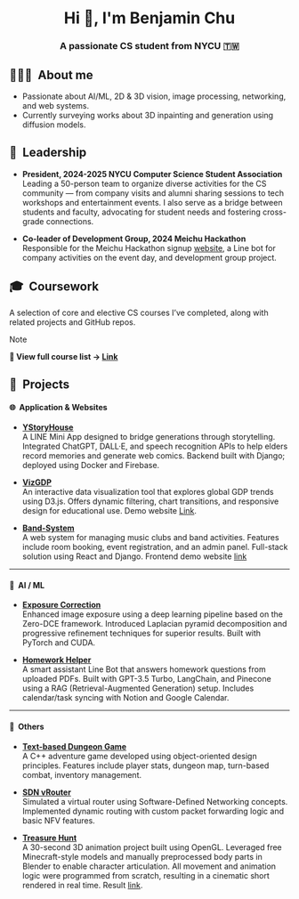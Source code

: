 <h1 align="center">Hi 👋, I'm Benjamin Chu</h1>
<h3 align="center">A passionate CS student from NYCU 🇹🇼</h3>

## 👨🏻‍💻 &nbsp;About me
- Passionate about AI/ML, 2D & 3D vision, image processing, networking, and web systems.
- Currently surveying works about 3D inpainting and generation using diffusion models.

## 👥 &nbsp;Leadership

- **President, 2024-2025 NYCU Computer Science Student Association**  
  Leading a 50-person team to organize diverse activities for the CS community — from company visits and alumni sharing sessions to tech workshops and entertainment events. I also serve as a bridge between students and faculty, advocating for student needs and fostering cross-grade connections.

- **Co-leader of Development Group, 2024 Meichu Hackathon**  
  Responsible for the Meichu Hackathon signup [website](https://2024.meichuhackathon.org/), a Line bot for company activities on the event day, and development group project.

## 🎓 &nbsp;Coursework
A selection of core and elective CS courses I’ve completed, along with related projects and GitHub repos.  
> [!NOTE]
> **📄 View full course list → [Link](https://github.com/ChuEating1005/NYCU-Coursework)**

## 🚀 &nbsp;Projects

#### 🌐 &nbsp;Application & Websites

- **[YStoryHouse](https://github.com/ChuEating1005/2024-LINE-FRESH)**  
  A LINE Mini App designed to bridge generations through storytelling. Integrated ChatGPT, DALL·E, and speech recognition APIs to help elders record memories and generate web comics. Backend   built with Django; deployed using Docker and Firebase. 

- **[VizGDP](https://github.com/ChuEating1005/VizGDP)**  
  An interactive data visualization tool that explores global GDP trends using D3.js. Offers dynamic filtering, chart transitions, and responsive design for educational use. Demo website [Link](https://chueating1005.github.io/VizGDP/index.html).

- **[Band-System](https://github.com/Kent-mak/Band-System)**  
  A web system for managing music clubs and band activities. Features include room booking, event registration, and an admin panel. Full-stack solution using React and Django. Frontend demo website [link](https://band-system.github.io/#/home)

---

#### 🤖 &nbsp;AI / ML

- **[Exposure Correction](https://github.com/ChuEating1005/Exposure-Correction)**  
  Enhanced image exposure using a deep learning pipeline based on the Zero-DCE framework. Introduced Laplacian pyramid decomposition and progressive refinement techniques for superior results. Built with PyTorch and CUDA.

- **[Homework Helper](https://github.com/ChuEating1005/Homework-Helper)**  
  A smart assistant Line Bot that answers homework questions from uploaded PDFs. Built with GPT-3.5 Turbo, LangChain, and Pinecone using a RAG (Retrieval-Augmented Generation) setup. Includes calendar/task syncing with Notion and Google Calendar.

---

#### 🔧 &nbsp;Others

- **[Text-based Dungeon Game](https://github.com/ChuEating1005/DS-OOP)**  
  A C++ adventure game developed using object-oriented design principles. Features include player stats, dungeon map, turn-based combat, inventory management.

- **[SDN vRouter](https://github.com/ChuEating1005/SDN-NFV)**  
  Simulated a virtual router using Software-Defined Networking concepts. Implemented dynamic routing with custom packet forwarding logic and basic NFV features.

- **[Treasure Hunt](https://github.com/ChuEating1005/Treasure-Hunt)**  
  A 30-second 3D animation project built using OpenGL. Leveraged free Minecraft-style models and manually preprocessed body parts in Blender to enable character articulation. All movement and animation logic were programmed from scratch, resulting in a cinematic short rendered in real time. Result [link](https://www.youtube.com/watch?v=IwIccvUqtNY).
